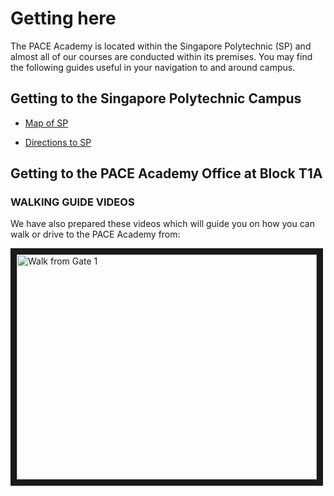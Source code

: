 # Getting here

The PACE Academy is located within the Singapore Polytechnic (SP) and almost all of our courses are conducted within its premises. You may find the following guides useful in your navigation to and around campus.

## Getting to the Singapore Polytechnic Campus

* [Map of SP](https://www.sp.edu.sg/map)

* [Directions to SP](https://www.sp.edu.sg/sp/about-sp/visit-us/directions-to-sp)

## Getting to the PACE Academy Office at Block T1A

### WALKING GUIDE VIDEOS

We have also prepared these videos which will guide you on how you can walk or drive to the PACE Academy from:


<a href="http://www.youtube.com/watch?feature=player_embedded&v=yFYrg3plopg
" target="_blank"><img src="http://img.youtube.com/vi/yFYrg3plopg/0.jpg" 
alt="Walk from Gate 1" width="480" height="360" border="10" /></a> 


